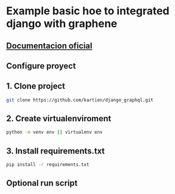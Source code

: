 # Example basic hoe to integrated django with graphene

## [Documentacion oficial](https://docs.graphene-python.org/en/latest/quickstart/)

## Configure proyect

## 1. Clone project

```bash
git clone https://github.com/kartien/django_graphql.git
```

## 2. Create virtualenviroment
```bash
python -m venv env || virtualenv env
```
## 3. Install requirements.txt
```bash
pip install -r requirements.txt
```

## Optional run script 
